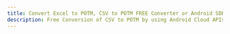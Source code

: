 ---title: Convert Excel to POTM, CSV to POTM FREE Converter or Android SDKdescription: Free Conversion of CSV to POTM by using Android Cloud APIs & SDKs. Also Create, Edit & Render Microsoft Excel, CSV and SpreadsheetML worksheets or spreadsheet in the Cloud.---
